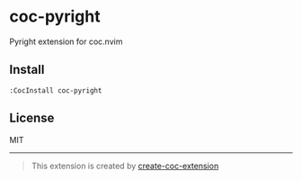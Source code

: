 # coc-pyright

Pyright extension for coc.nvim

## Install

`:CocInstall coc-pyright`

## License

MIT

---
> This extension is created by [create-coc-extension](https://github.com/fannheyward/create-coc-extension)
